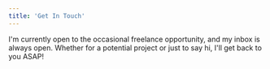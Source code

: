 ```yaml
---
title: 'Get In Touch'
---
```


I'm currently open to the occasional freelance opportunity, and my inbox is always open. Whether for a potential project or just to say hi, I'll get back to you ASAP!
